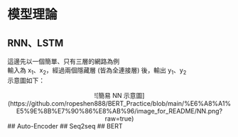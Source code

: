 # 模型理論
## RNN、LSTM
這邊先以一個簡單、只有三層的網路為例  
輸入為 x<sub>1</sub>、x<sub>2</sub>，經過兩個隱藏層 (皆為全連接層) 後，輸出 y<sub>1</sub>、y<sub>2</sub>  
示意圖如下：  
<center>
![簡易 NN 示意圖](https://github.com/ropeshen888/BERT_Practice/blob/main/%E6%A8%A1%E5%9E%8B%E7%90%86%E8%AB%96/image_for_README/NN.png?raw=true)
</center>
## Auto-Encoder
## Seq2seq
## BERT